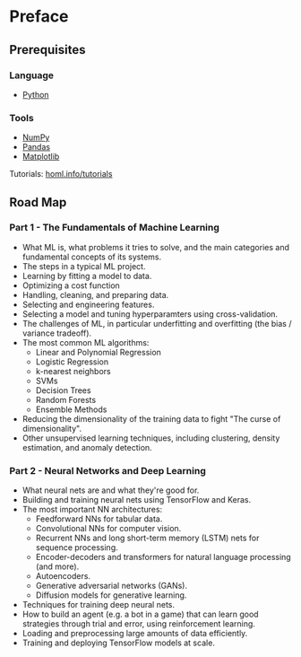 # Preface

## Prerequisites

### Language

- [Python](https://www.learnpython.org)

### Tools

- [NumPy](https://numpy.org)
- [Pandas](https://pandas.pydata.org)
- [Matplotlib](https://matplotlib.org)

Tutorials: [homl.info/tutorials](https://homl.info/tutorials)

## Road Map

### Part 1 - The Fundamentals of Machine Learning

- What ML is, what problems it tries to solve, and the main categories and fundamental concepts of its systems.
- The steps in a typical ML project.
- Learning by fitting a model to data.
- Optimizing a cost function
- Handling, cleaning, and preparing data.
- Selecting and engineering features.
- Selecting a model and tuning hyperparamters using cross-validation.
- The challenges of ML, in particular underfitting and overfitting (the bias / variance tradeoff).
- The most common ML algorithms:
  - Linear and Polynomial Regression
  - Logistic Regression
  - k-nearest neighbors
  - SVMs
  - Decision Trees
  - Random Forests
  - Ensemble Methods
- Reducing the dimensionality of the training data to fight "The curse of dimensionality".
- Other unsupervised learning techniques, including clustering, density estimation, and anomaly detection.

### Part 2 - Neural Networks and Deep Learning

- What neural nets are and what they're good for.
- Building and training neural nets using TensorFlow and Keras.
- The most important NN architectures:
  - Feedforward NNs for tabular data.
  - Convolutional NNs for computer vision.
  - Recurrent NNs and long short-term memory (LSTM) nets for sequence processing.
  - Encoder-decoders and transformers for natural language processing (and more).
  - Autoencoders.
  - Generative adversarial networks (GANs).
  - Diffusion models for generative learning.
- Techniques for training deep neural nets.
- How to build an agent (e.g. a bot in a game) that can learn good strategies through trial and error, using reinforcement learning.
- Loading and preprocessing large amounts of data efficiently.
- Training and deploying TensorFlow models at scale.

